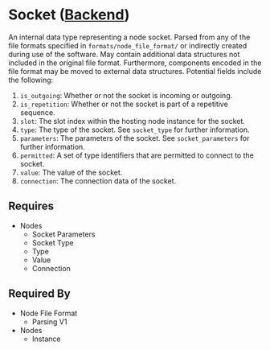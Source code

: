 # Socket ([Backend](../backend.md))

An internal data type representing a node socket. Parsed from any of the file formats specified in `formats/node_file_format/` or indirectly created during use of the software. May contain additional data structures not included in the original file format. Furthermore, components encoded in the file format may be moved to external data structures. Potential fields include the following:

1. `is_outgoing`: Whether or not the socket is incoming or outgoing.
2. `is_repetition`: Whether or not the socket is part of a repetitive sequence.
3. `slot`: The slot index within the hosting node instance for the socket.
4. `type`: The type of the socket. See `socket_type` for further information.
5. `parameters`: The parameters of the socket. See `socket_parameters` for further information.
6. `permitted`: A set of type identifiers that are permitted to connect to the socket.
7. `value`: The value of the socket.
8. `connection`: The connection data of the socket.

## Requires

- Nodes
    - Socket Parameters
    - Socket Type
    - Type
    - Value
    - Connection

## Required By

- Node File Format
    - Parsing V1
- Nodes
    - Instance
